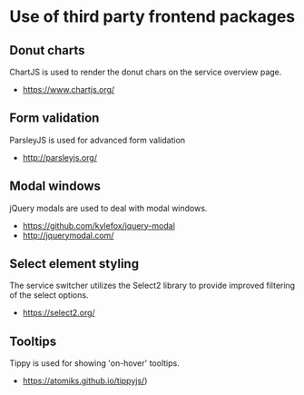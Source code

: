 # Use of third party frontend packages

## Donut charts
ChartJS is used to render the donut chars on the service overview page.
- https://www.chartjs.org/

## Form validation
ParsleyJS is used for advanced form validation
- http://parsleyjs.org/

## Modal windows
jQuery modals are used to deal with modal windows.
- https://github.com/kylefox/jquery-modal
- http://jquerymodal.com/

## Select element styling
The service switcher utilizes the Select2 library to provide improved filtering of the select options.
- https://select2.org/

## Tooltips
Tippy is used for showing 'on-hover' tooltips.
- https://atomiks.github.io/tippyjs/)
